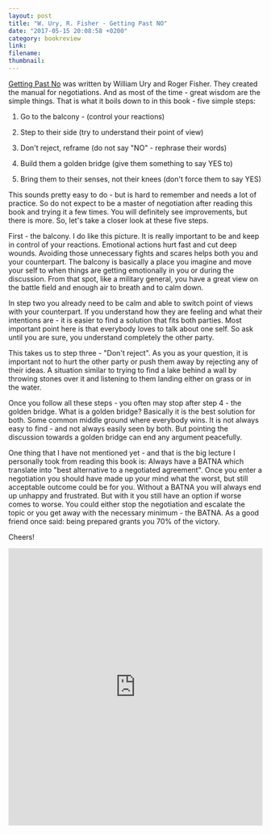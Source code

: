 ```yaml
---
layout: post
title: "W. Ury, R. Fisher - Getting Past NO"
date: "2017-05-15 20:08:58 +0200"
category: bookreview
link:
filename:
thumbnail:
---
```

[Getting Past No](https://www.amazon.com/Getting-Past-No-Negotiating-Difficult-ebook/dp/B00IG3YRMU/ref=tmm_kin_swatch_0?_encoding=UTF8&qid=1494873829&sr=8-2) was written by William Ury and Roger Fisher. They created
the manual for negotiations. And as most of the time - great wisdom are
the simple things. That is what it boils down to in this book - five
simple steps:


1. Go to the balcony - (control your reactions)

2. Step to their side (try to understand their point of view)

3. Don't reject, reframe (do not say "NO" - rephrase their words)

4. Build them a golden bridge (give them something to say YES to)

5. Bring them to their senses, not their knees (don't force them to say YES)

This sounds pretty easy to do - but is hard to remember and needs a lot
of practice. So do not expect to be a master of negotiation after reading
this book and trying it a few times. You will definitely see improvements,
but there is more. So, let's take a closer look at these five steps.


First - the balcony. I do like this picture. It is really important to
be and keep in control of your reactions. Emotional actions hurt fast and
cut deep wounds. Avoiding those unnecessary fights and scares helps both
you and your counterpart. The balcony is basically a place you imagine and
move your self to when things are getting emotionally in you or during the
discussion. From that spot, like a military general, you have a great view
on the battle field and enough air to breath and to calm down.


In step two you already need to be calm and able to switch point of views
with your counterpart. If you understand how they are feeling and what their
intentions are - it is easier to find a solution that fits both parties.
Most important point here is that everybody loves to talk about one self.
So ask until you are sure, you understand completely the other party.


This takes us to step three - "Don't reject". As you as your question, it
is important not to hurt the other party or push them away by rejecting 
any of their ideas. A situation similar to trying to find a lake behind a 
wall by throwing stones over it and listening to them landing either on 
grass or in the water.


Once you follow all these steps - you often may stop after step 4 - the
golden bridge. What is a golden bridge? Basically it is the best solution
for both. Some common middle ground where everybody wins. It is not always
easy to find - and not always easily seen by both. But pointing the 
discussion towards a golden bridge can end any argument peacefully.


One thing that I have not mentioned yet - and that is the big lecture
I personally took from reading this book is: Always have a BATNA which
translate into "best alternative to a negotiated agreement". 
Once you enter a negotiation you should have made up your mind what the
worst, but still acceptable outcome could be for you. Without a BATNA
you will always end up unhappy and frustrated. But with it you still have
an option if worse comes to worse. You could either stop the negotiation
and escalate the topic or you get away with the necessary minimum - the
BATNA. As a good friend once said: being prepared grants you 70% of the
victory.

Cheers! 




<iframe type="text/html" width="100%" height="550" frameborder="0" allowfullscreen style="max-width:100%" src="https://lesen.amazon.de/kp/card?asin=B00IG3YRMU&preview=inline&linkCode=kpe&ref_=cm_sw_r_kb_dp_UCFgzbPXPJAW7" ></iframe>
